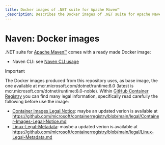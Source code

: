 ```yaml
---
title: Docker images of .NET suite for Apache Maven™
_description: Describes the Docker images of .NET suite for Apache Maven™
---
```


# Naven: Docker images

.NET suite for [Apache Maven™](https://maven.apache.org) comes with a ready made Docker image:
- Naven CLI: see [Naven CLI usage](usageCLI.md)

> [!IMPORTANT]
> The Docker images produced from this repository uses, as base image, the one available at mcr.microsoft.com/dotnet/runtime:8.0 (latest is mcr.microsoft.com/dotnet/runtime:8.0-noble). Within [GitHub Container Registry](https://github.com/microsoft/containerregistry) you can find many legal information, specifically read carefully the following before use the image:
> - [Container Images Legal Notice](https://github.com/microsoft/containerregistry/blob/39d2e014897475ef6cdb08e29c08645f53f0dc93/legal/Container-Images-Legal-Notice.md): maybe an updated verion is available at https://github.com/microsoft/containerregistry/blob/main/legal/Container-Images-Legal-Notice.md
> - [Linux-Legal-Metadata](https://github.com/microsoft/containerregistry/blob/39d2e014897475ef6cdb08e29c08645f53f0dc93/legal/Linux-Legal-Metadata.md): maybe a updated verion is available at https://github.com/microsoft/containerregistry/blob/main/legal/Linux-Legal-Metadata.md

